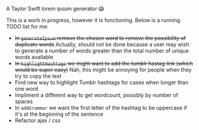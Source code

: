 A Taylor Swift lorem ipsum generator :scream:

This is a work in progress, however it is functioning. Below is a running TODO list for me:
- ~~In `generateIpsum` remove the chosen word to remove the possibility of duplicate words~~ Actually, should not be done because a user may wish to generate a number of words greater than the total number of unique words available
- ~~In `highlightHashtags` we might want to add the tumblr hastag link (which would be super easy)~~ Nah, this might be annoying for people when they try to copy the text
- Find new way to highlight Tumblr hashtags for cases when longer than one word
- Impliment a different way to get wordcount, possibly by number of spaces
- In `addGrammar` we want the first letter of the hashtag to be uppercase if it's at the beginning of the sentence
- Refactor ajax / css